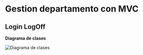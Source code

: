 # Gestion departamento con MVC


## Login LogOff
**Diagrama de clases**

![Diagrama de clases](http://imgur.com/a/vwKcw)
